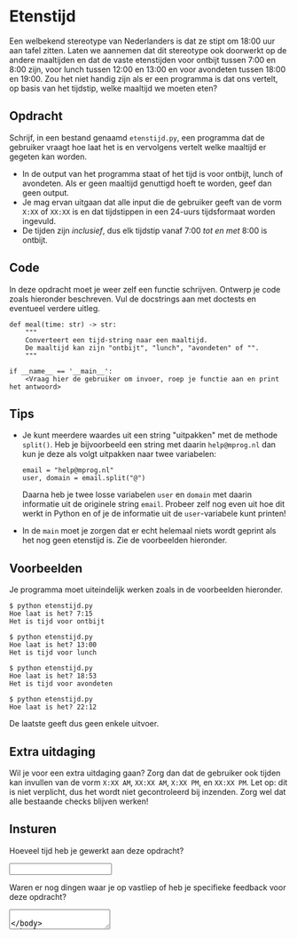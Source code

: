 # Etenstijd

Een welbekend stereotype van Nederlanders is dat ze stipt om 18:00 uur aan tafel zitten. Laten we aannemen dat dit stereotype ook doorwerkt op de andere maaltijden en dat de vaste etenstijden voor ontbijt tussen 7:00 en 8:00 zijn, voor lunch tussen 12:00 en 13:00 en voor avondeten tussen 18:00 en 19:00.
Zou het niet handig zijn als er een programma is dat ons vertelt, op basis van het tijdstip, welke maaltijd we moeten eten?

## Opdracht

Schrijf, in een bestand genaamd `etenstijd.py`, een programma dat de gebruiker vraagt hoe laat het is en vervolgens vertelt welke maaltijd er gegeten kan worden.

* In de output van het programma staat of het tijd is voor ontbijt, lunch of avondeten. Als er geen maaltijd genuttigd hoeft te worden, geef dan geen output.
* Je mag ervan uitgaan dat alle input die de gebruiker geeft van de vorm `X:XX` of `XX:XX` is en dat tijdstippen in een 24-uurs tijdsformaat worden ingevuld.
* De tijden zijn *inclusief*, dus elk tijdstip vanaf 7:00 *tot en met* 8:00 is ontbijt.

## Code

In deze opdracht moet je weer zelf een functie schrijven. Ontwerp je code zoals hieronder beschreven. Vul de docstrings aan met doctests en eventueel verdere uitleg.

    def meal(time: str) -> str:
        """
        Converteert een tijd-string naar een maaltijd.
        De maaltijd kan zijn "ontbijt", "lunch", "avondeten" of "".
        """

    if __name__ == '__main__':
        <Vraag hier de gebruiker om invoer, roep je functie aan en print het antwoord>

## Tips

*   Je kunt meerdere waardes uit een string "uitpakken" met de methode `split()`. Heb je bijvoorbeeld een string met daarin `help@mprog.nl` dan kun je deze als volgt uitpakken naar twee variabelen:

        email = "help@mprog.nl"
        user, domain = email.split("@")

    Daarna heb je twee losse variabelen `user` en `domain` met daarin informatie uit de originele string `email`. Probeer zelf nog even uit hoe dit werkt in Python en of je de informatie uit de `user`-variabele kunt printen!

*   In de `main` moet je zorgen dat er echt helemaal niets wordt geprint als het nog geen etenstijd is. Zie de voorbeelden hieronder.

## Voorbeelden

Je programma moet uiteindelijk werken zoals in de voorbeelden hieronder.

    $ python etenstijd.py
    Hoe laat is het? 7:15
    Het is tijd voor ontbijt

    $ python etenstijd.py
    Hoe laat is het? 13:00
    Het is tijd voor lunch

    $ python etenstijd.py
    Hoe laat is het? 18:53
    Het is tijd voor avondeten

    $ python etenstijd.py
    Hoe laat is het? 22:12

De laatste geeft dus geen enkele uitvoer.

## Extra uitdaging

Wil je voor een extra uitdaging gaan? Zorg dan dat de gebruiker ook tijden kan invullen van de vorm `X:XX AM`, `XX:XX AM`, `X:XX PM`, en `XX:XX PM`. Let op: dit is niet verplicht, dus het wordt niet gecontroleerd bij inzenden. Zorg wel dat alle bestaande checks blijven werken!

## Insturen

Hoeveel tijd heb je gewerkt aan deze opdracht?

<input name="form[qTime]" type="text" required>

Waren er nog dingen waar je op vastliep of heb je specifieke feedback voor deze opdracht?

<textarea name="form[qVastlopers]">
